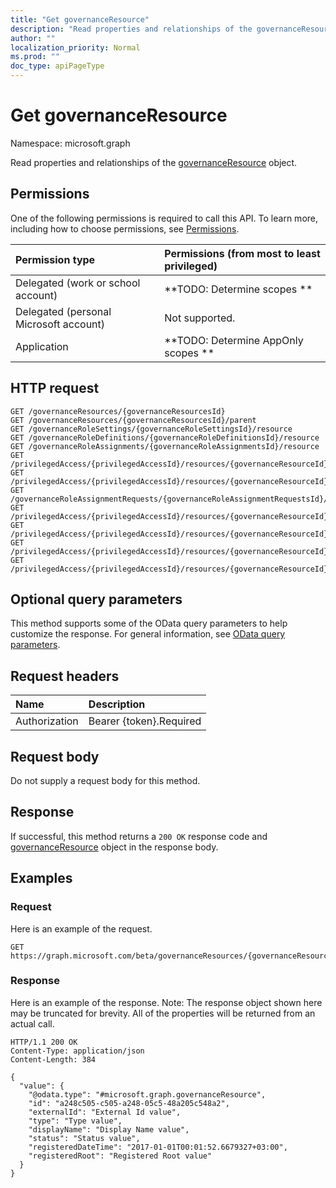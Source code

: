 ```yaml
---
title: "Get governanceResource"
description: "Read properties and relationships of the governanceResource object."
author: ""
localization_priority: Normal
ms.prod: ""
doc_type: apiPageType
---
```


# Get governanceResource

Namespace: microsoft.graph

Read properties and relationships of the [governanceResource](../resources/governanceresource.md) object.

## Permissions
One of the following permissions is required to call this API. To learn more, including how to choose permissions, see [Permissions](/concepts/permissions-reference.md).

|Permission type|Permissions (from most to least privileged)|
|:---|:---|
|Delegated (work or school account)|**TODO: Determine scopes **|
|Delegated (personal Microsoft account)|Not supported.|
|Application|**TODO: Determine AppOnly scopes **|

## HTTP request
<!-- {
  "blockType": "ignored"
}
-->
``` http
GET /governanceResources/{governanceResourcesId}
GET /governanceResources/{governanceResourcesId}/parent
GET /governanceRoleSettings/{governanceRoleSettingsId}/resource
GET /governanceRoleDefinitions/{governanceRoleDefinitionsId}/resource
GET /governanceRoleAssignments/{governanceRoleAssignmentsId}/resource
GET /privilegedAccess/{privilegedAccessId}/resources/{governanceResourceId}
GET /privilegedAccess/{privilegedAccessId}/resources/{governanceResourceId}/parent
GET /governanceRoleAssignmentRequests/{governanceRoleAssignmentRequestsId}/resource
GET /privilegedAccess/{privilegedAccessId}/resources/{governanceResourceId}/roleDefinitions/{governanceRoleDefinitionId}/resource
GET /privilegedAccess/{privilegedAccessId}/resources/{governanceResourceId}/roleAssignments/{governanceRoleAssignmentId}/resource
GET /privilegedAccess/{privilegedAccessId}/resources/{governanceResourceId}/roleDefinitions/{governanceRoleDefinitionId}/roleSetting/resource
GET /privilegedAccess/{privilegedAccessId}/resources/{governanceResourceId}/roleAssignmentRequests/{governanceRoleAssignmentRequestId}/resource
```

## Optional query parameters
This method supports some of the OData query parameters to help customize the response. For general information, see [OData query parameters](/graph/query-parameters).

## Request headers
|Name|Description|
|:---|:---|
|Authorization|Bearer {token}.Required|

## Request body
Do not supply a request body for this method.

## Response
If successful, this method returns a `200 OK` response code and [governanceResource](../resources/governanceresource.md) object in the response body.

## Examples

### Request
Here is an example of the request.
<!-- {
  "blockType": "request",
  "name": "get_governanceresource"
}
-->
``` http
GET https://graph.microsoft.com/beta/governanceResources/{governanceResourcesId}
```

### Response
Here is an example of the response. Note: The response object shown here may be truncated for brevity. All of the properties will be returned from an actual call.
<!-- {
  "blockType": "response",
  "truncated": true,
  "@odata.type": "microsoft.graph.governanceResource"
}
-->
``` http
HTTP/1.1 200 OK
Content-Type: application/json
Content-Length: 384

{
  "value": {
    "@odata.type": "#microsoft.graph.governanceResource",
    "id": "a248c505-c505-a248-05c5-48a205c548a2",
    "externalId": "External Id value",
    "type": "Type value",
    "displayName": "Display Name value",
    "status": "Status value",
    "registeredDateTime": "2017-01-01T00:01:52.6679327+03:00",
    "registeredRoot": "Registered Root value"
  }
}
```

